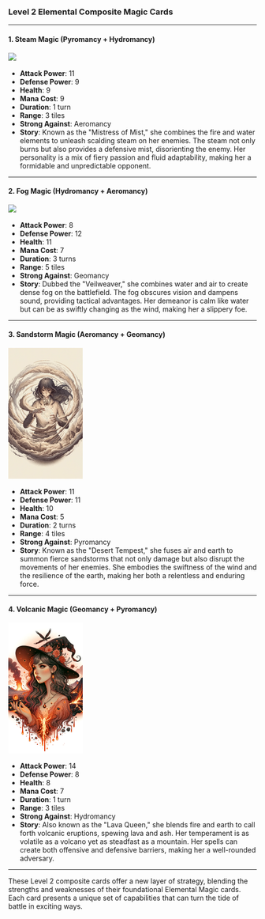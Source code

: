 ### Level 2 Elemental Composite Magic Cards

---

#### 1. Steam Magic (Pyromancy + Hydromancy)
  <img src="./Harbinger of the Cosmos.png" width="30%"></img>

- **Attack Power**: 11
- **Defense Power**: 9
- **Health**: 9
- **Mana Cost**: 9
- **Duration**: 1 turn
- **Range**: 3 tiles
- **Strong Against**: Aeromancy
- **Story**: Known as the "Mistress of Mist," she combines the fire and water elements to unleash scalding steam on her enemies. The steam not only burns but also provides a defensive mist, disorienting the enemy. Her personality is a mix of fiery passion and fluid adaptability, making her a formidable and unpredictable opponent.

---

#### 2. Fog Magic (Hydromancy + Aeromancy)
  <img src="./Harbinger of the Cosmos.png" width="30%"></img>

- **Attack Power**: 8
- **Defense Power**: 12
- **Health**: 11
- **Mana Cost**: 7
- **Duration**: 3 turns
- **Range**: 5 tiles
- **Strong Against**: Geomancy
- **Story**: Dubbed the "Veilweaver," she combines water and air to create dense fog on the battlefield. The fog obscures vision and dampens sound, providing tactical advantages. Her demeanor is calm like water but can be as swiftly changing as the wind, making her a slippery foe.

---

#### 3. Sandstorm Magic (Aeromancy + Geomancy)
  <img src="./Desert Tempest.png" width="30%"></img>

- **Attack Power**: 11
- **Defense Power**: 11
- **Health**: 10
- **Mana Cost**: 5
- **Duration**: 2 turns
- **Range**: 4 tiles
- **Strong Against**: Pyromancy
- **Story**: Known as the "Desert Tempest," she fuses air and earth to summon fierce sandstorms that not only damage but also disrupt the movements of her enemies. She embodies the swiftness of the wind and the resilience of the earth, making her both a relentless and enduring force.

---

#### 4. Volcanic Magic (Geomancy + Pyromancy)
  <img src="./Lava Queen.png" width="30%"></img>

- **Attack Power**: 14
- **Defense Power**: 8
- **Health**: 8
- **Mana Cost**: 7
- **Duration**: 1 turn
- **Range**: 3 tiles
- **Strong Against**: Hydromancy
- **Story**: Also known as the "Lava Queen," she blends fire and earth to call forth volcanic eruptions, spewing lava and ash. Her temperament is as volatile as a volcano yet as steadfast as a mountain. Her spells can create both offensive and defensive barriers, making her a well-rounded adversary.

---

These Level 2 composite cards offer a new layer of strategy, blending the strengths and weaknesses of their foundational Elemental Magic cards. Each card presents a unique set of capabilities that can turn the tide of battle in exciting ways.